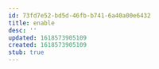 ```yaml
---
id: 73fd7e52-bd5d-46fb-b741-6a40a00e6432
title: enable
desc: ''
updated: 1618573905109
created: 1618573905109
stub: true
---
```


